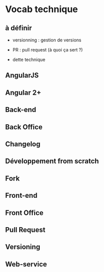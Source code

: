 # Vocab technique 

## à définir 

- versionning : gestion de versions

- PR : pull request (à quoi ça sert ?)

- dette technique


## AngularJS

## Angular 2+

## Back-end

## Back Office

## Changelog

## Développement from scratch

## Fork


## Front-end

## Front Office

## Pull Request

## Versioning

## Web-service